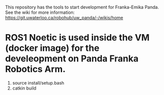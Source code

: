 This repository has the tools to start development for Franka-Emika Panda.
See the wiki for more information:
	https://git.uwaterloo.ca/robohub/uw_panda/-/wikis/home
# ROS1 Noetic is used inside the VM (docker image) for the develeopment on Panda Franka Robotics Arm.
1. source install/setup.bash
2. catkin build

